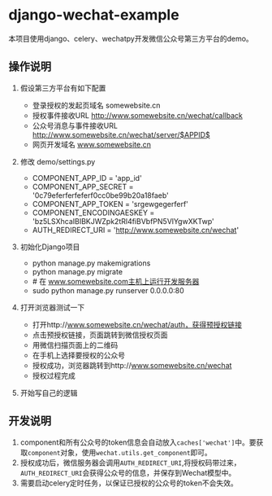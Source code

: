# django-wechat-example

本项目使用django、celery、wechatpy开发微信公众号第三方平台的demo。


操作说明
-----------
1. 假设第三方平台有如下配置

    - 登录授权的发起页域名    somewebsite.cn
    - 授权事件接收URL  http://www.somewebsite.cn/wechat/callback
    - 公众号消息与事件接收URL    http://www.somewebsite.cn/wechat/server/$APPID$
    - 网页开发域名    www.somewebsite.cn

2. 修改 demo/settings.py
    - COMPONENT_APP_ID = 'app_id'
    - COMPONENT_APP_SECRET = '0c79eferferfeferf0cc0be99b20a18faeb'
    - COMPONENT_APP_TOKEN = 'srgewgegerferf'
    - COMPONENT_ENCODINGAESKEY = 'bz5LSXhcaIBIBKJWZpk2tRl4fiBVbfPN5VlYgwXKTwp'
    - AUTH_REDIRECT_URI = 'http://www.somewebsite.cn/wechat'

3. 初始化Django项目
    - python manage.py makemigrations
    - python manage.py migrate
    - \# 在 www.somewebsite.com主机上运行开发服务器
    - sudo python manage.py runserver 0.0.0.0:80

4. 打开浏览器测试一下
    - 打开http://www.somewebsite.cn/wechat/auth，获得预授权链接
    - 点击预授权链接，页面跳转到微信授权页面
    - 用微信扫描页面上的二维码
    - 在手机上选择要授权的公众号
    - 授权成功，浏览器跳转到http://www.somewebsite.cn/wechat
    - 授权过程完成

5. 开始写自己的逻辑


开发说明
--------

1. component和所有公众号的token信息会自动放入`caches['wechat']`中。要获取`component`对象，使用`wechat.utils.get_component`即可。
2. 授权成功后，微信服务器会调用`AUTH_REDIRECT_URI`,将授权码带过来，`AUTH_REDIRECT_URI`会获得公众号的信息，并保存到Wechat模型中。
3. 需要启动celery定时任务，以保证已授权的公众号的token不会失效。
